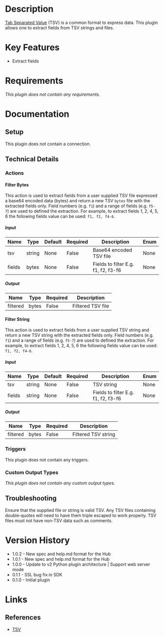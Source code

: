 # Description

[Tab Separated Value](https://en.wikipedia.org/wiki/Tab-separated_values) (TSV) is a common format to express data.
This plugin allows one to extract fields from TSV strings and files.

# Key Features

* Extract fields

# Requirements

_This plugin does not contain any requirements._

# Documentation

## Setup

This plugin does not contain a connection.

## Technical Details

### Actions

#### Filter Bytes

This action is used to extract fields from a user supplied TSV file expressed a base64 encoded data (bytes) and return a new TSV `bytes`
file with the extracted fields only. Field numbers (e.g. `f1`) and a range of fields (e.g. `f5-7`) are used to defined the extraction.
For example, to extract fields 1, 2, 4, 5, 6 the following fields value can be used: `f1, f2, f4-6`.

##### Input

|Name|Type|Default|Required|Description|Enum|
|----|----|-------|--------|-----------|----|
|tsv|string|None|False|Base64 encoded TSV file|None|
|fields|bytes|None|False|Fields to filter E.g. f1, f2, f3-f6|None|

##### Output

|Name|Type|Required|Description|
|----|----|--------|-----------|
|filtered|bytes|False|Filtered TSV file|

#### Filter String

This action is used to extract fields from a user supplied TSV string and return a new TSV string with the extracted fields only.
Field numbers (e.g. `f1`) and a range of fields (e.g. `f5-7`) are used to defined the extraction. For example, to extract fields
1, 2, 4, 5, 6 the following fields value can be used: `f1, f2, f4-6`.

##### Input

|Name|Type|Default|Required|Description|Enum|
|----|----|-------|--------|-----------|----|
|tsv|string|None|False|TSV string|None|
|fields|string|None|False|Fields to filter E.g. f1, f2, f3-f6|None|

##### Output

|Name|Type|Required|Description|
|----|----|--------|-----------|
|filtered|bytes|False|Filtered TSV string|

### Triggers

This plugin does not contain any triggers.

### Custom Output Types

_This plugin does not contain any custom output types._

## Troubleshooting

Ensure that the supplied file or string is valid TSV. Any TSV files containing double-quotes will need to have them triple escaped to work properly.
TSV files must not have non-TSV data such as comments.

# Version History

* 1.0.2 - New spec and help.md format for the Hub
* 1.0.1 - New spec and help.md format for the Hub
* 1.0.0 - Update to v2 Python plugin architecture | Support web server mode
* 0.1.1 - SSL bug fix in SDK
* 0.1.0 - Initial plugin

# Links

## References

* [TSV](https://en.wikipedia.org/wiki/Tab-separated_values)

